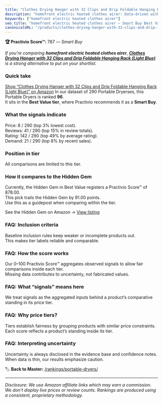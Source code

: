 ```yaml
---
title: "Clothes Drying Hanger with 32 Clips and Drip Foldable Hanging Rack (Light Blue)"
description: "homefront electric heated clothes airer: Data-driven within Best Value ranking using the Practivio Score™. Positioned by quality, value, demand, findability, m…"
keywords: ["homefront electric heated clothes airer"]
seo_title: "homefront electric heated clothes airer — Smart Buy Best Value (2025)"
canonicalURL: "/products/clothes-drying-hanger-with-32-clips-and-drip-foldable-hanging-rack-light-blue-B08T1872YM/"
---
```


**🏆 Practivio Score™:** 787 — _Smart Buy_


*If you're comparing **homefront electric heated clothes airer**, **[Clothes Drying Hanger with 32 Clips and Drip Foldable Hanging Rack (Light Blue)](https://www.amazon.com/dp/B08T1872YM?tag=practivio-20)** is a strong alternative to put on your shortlist.*
### Quick take
[Shop “Clothes Drying Hanger with 32 Clips and Drip Foldable Hanging Rack (Light Blue)” on Amazon](https://www.amazon.com/dp/B08T1872YM?tag=practivio-20)
In our dataset of 290 Portable Dryerses, this Portable Dryers is ranked **96**.  
It sits in the **Best Value tier**, where Practivio recommends it as a **Smart Buy**.

### What the signals indicate
Price: 8 / 290 (top 3% lowest cost).  
Reviews: 41 / 290 (top 15% in review totals).  
Rating: 142 / 290 (top 49% by average rating).  
Demand: 21 / 290 (top 8% by recent sales).

### Position in tier
All comparisons are limited to this tier.

### How it compares to the Hidden Gem
Currently, the Hidden Gem in Best Value registers a Practivio Score™ of 878.00.  
This pick trails the Hidden Gem by 91.00 points.  
Use this as a guidepost when comparing within the tier.  

See the Hidden Gem on Amazon → [View listing](https://www.amazon.com/dp/B08PVYFDCK?tag=practivio-20)

### FAQ: Inclusion criteria
Baseline inclusion rules keep weaker or incomplete products out.  
This makes tier labels reliable and comparable.

### FAQ: How the score works
Our 0–100 Practivio Score™ aggregates observed signals to allow fair comparisons inside each tier.  
Missing data contributes to uncertainty, not fabricated values.

### FAQ: What “signals” means here
We treat signals as the aggregated inputs behind a product’s comparative standing in its price tier.

### FAQ: Why price tiers?
Tiers establish fairness by grouping products with similar price constraints.  
Each score reflects a product’s standing inside its tier.

### FAQ: Interpreting uncertainty
Uncertainty is always disclosed in the evidence base and confidence notes.  
When data is thin, our results emphasize caution.


🏷️ **Back to Master:** [/rankings/portable-dryers/](/rankings/portable-dryers/)

---
_Disclosure: We use Amazon affiliate links which may earn a commission. We don’t display live prices or review counts. Rankings are produced using a consistent, proprietary methodology._
